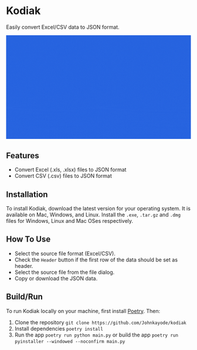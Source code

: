 # Kodiak

Easily convert Excel/CSV data to JSON format. 


![](https://github.com/Johnkayode/kodiak/blob/main/assets/kodiak.gif)

## Features
- Convert Excel (.xls, .xlsx) files to JSON format
- Convert CSV (.csv) files to JSON format

## Installation
To install Kodiak, download the latest version for your operating system. It is available on Mac, Windows, and Linux.
Install the `.exe`, `.tar.gz` and `.dmg` files for Windows, Linux and Mac OSes respectively.

## How To Use
- Select the source file format (Excel/CSV).
- Check the `Header` button if the first row of the data should be set as header.
- Select the source file from the file dialog.
- Copy or download the JSON data.

## Build/Run
To run Kodiak locally on your machine, first install [Poetry](https://python-poetry.org/docs/#installing-with-the-official-installer).
Then:
1. Clone the repository
    ```git clone https://github.com/Johnkayode/kodiak```
2. Install dependencies
    ```poetry install```
3. Run the app
    ```poetry run python main.py```
   or build the app
    ```poetry run pyinstaller --windowed --noconfirm main.py```
